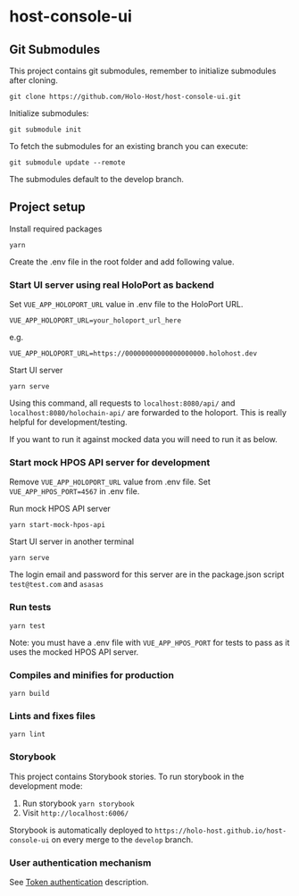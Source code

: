 # host-console-ui

## Git Submodules
This project contains git submodules, remember to initialize submodules after cloning.

```
git clone https://github.com/Holo-Host/host-console-ui.git
```

Initialize submodules:

```
git submodule init
```

To fetch the submodules for an existing branch you can execute:

```
git submodule update --remote
```

The submodules default to the develop branch.

## Project setup

Install required packages
```
yarn
```

Create the .env file in the root folder and add following value.

### Start UI server using real HoloPort as backend
Set `VUE_APP_HOLOPORT_URL` value in .env file to the HoloPort URL.

```
VUE_APP_HOLOPORT_URL=your_holoport_url_here
```

e.g.

```
VUE_APP_HOLOPORT_URL=https://00000000000000000000.holohost.dev
```

Start UI server
```
yarn serve
```

Using this command, all requests to `localhost:8080/api/` and `localhost:8080/holochain-api/` are forwarded to the holoport. This is really helpful for development/testing.

If you want to run it against mocked data you will need to run it as below.

### Start mock HPOS API server for development
Remove `VUE_APP_HOLOPORT_URL` value from .env file.
Set `VUE_APP_HPOS_PORT=4567` in .env file.

Run mock HPOS API server
```
yarn start-mock-hpos-api
```

Start UI server in another terminal
```
yarn serve
```

The login email and password for this server are in the package.json script
`test@test.com`
and
`asasas`

### Run tests
```
yarn test
```

Note: you must have a .env file with `VUE_APP_HPOS_PORT` for tests to pass as it uses the mocked HPOS API server.

### Compiles and minifies for production
```
yarn build
```

### Lints and fixes files
```
yarn lint
```

### Storybook
This project contains Storybook stories. To run storybook in the development mode:

1. Run storybook `yarn storybook`
2. Visit `http://localhost:6006/`

Storybook is automatically deployed to `https://holo-host.github.io/host-console-ui` on every merge to the
`develop` branch.

### User authentication mechanism
See [Token authentication](https://hackmd.io/Evi5CVFqTI22UD8_OrDgYA?view) description.
